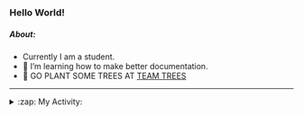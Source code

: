 ### Hello World!

##### About:
- Currently I am a student.
- 🌱 I’m learning how to make better documentation.
- 🌱 GO PLANT SOME TREES AT [TEAM TREES](https://teamtrees.org/)

---
<details>
  <summary>:zap: My Activity:</summary>
  
<!--START_SECTION:waka-->
![Code Time](http://img.shields.io/badge/Code%20Time-1%2C122%20hrs%203%20mins-blue)

**I'm a Night 🦉** 

```text
🌞 Morning                1412 commits        ██░░░░░░░░░░░░░░░░░░░░░░░   09.28 % 
🌆 Daytime                5284 commits        █████████░░░░░░░░░░░░░░░░   34.72 % 
🌃 Evening                4366 commits        ███████░░░░░░░░░░░░░░░░░░   28.69 % 
🌙 Night                  4155 commits        ███████░░░░░░░░░░░░░░░░░░   27.30 % 
```
📅 **I'm Most Productive on Wednesday** 

```text
Monday                   2293 commits        ████░░░░░░░░░░░░░░░░░░░░░   15.07 % 
Tuesday                  1866 commits        ███░░░░░░░░░░░░░░░░░░░░░░   12.26 % 
Wednesday                3600 commits        ██████░░░░░░░░░░░░░░░░░░░   23.66 % 
Thursday                 1908 commits        ███░░░░░░░░░░░░░░░░░░░░░░   12.54 % 
Friday                   1522 commits        ██░░░░░░░░░░░░░░░░░░░░░░░   10.00 % 
Saturday                 1372 commits        ██░░░░░░░░░░░░░░░░░░░░░░░   09.02 % 
Sunday                   2656 commits        ████░░░░░░░░░░░░░░░░░░░░░   17.45 % 
```


📊 **This Week I Spent My Time On** 

```text
🔥 Editors: 
VS Code                  56 mins             █████████████████████████   100.00 % 

🐱‍💻 Projects: 
praise                   56 mins             █████████████████████████   99.98 % 
ai                       0 secs              ░░░░░░░░░░░░░░░░░░░░░░░░░   00.02 % 
```


 Last Updated on 01/05/2023 13:08:35 UTC
<!--END_SECTION:waka-->
</details>
